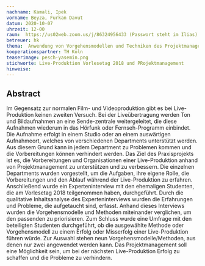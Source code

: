 ```yaml
---
nachname: Kamali, Ipek
vorname: Beyza, Furkan Davut
datum: 2020-10-07
uhrzeit: 12-00
raum:  https://us02web.zoom.us/j/86324956433 (Passwort steht im Ilias)
betreuer: hk
thema: 	Anwendung von Vorgehensmodellen und Techniken des Projektmanagements auf die Vorbereitung und Organisa-tion von Online gestreamten Live-Produktionen-am Bei-spiel der Produktion „Vorlesetag 2018“ an der TH Köln
kooperationspartner: TH Köln
teaserimage: pesch-yasemin.png
stichworte: Live-Produktion Vorlesetag 2018 und PRojektmanagement
hinweise:
---
```


## Abstract
Im Gegensatz zur normalen Film- und Videoproduktion gibt es bei Live-Produktion keinen zweiten Versuch. Bei der Liveübertragung werden Ton und Bildaufnahmen an eine Sende-zentrale weitergeleitet, die diese Aufnahmen wiederum in das Hörfunk oder Fernseh-Programm einbindet. Die Aufnahme erfolgt in einem Studio oder an einem auswärtigen Aufnahmeort, welches von verschiedenen Departments unterstützt werden. Aus diesem Grund kann in jedem Department zu Problemen kommen und die Vorbereitungen können verhindert werden. 
Das Ziel des Praxisprojekts ist es, die Vorbereitungen und Organisationen einer Live-Produktion anhand von Projektmanagement zu unterstützen und zu verbessern. Die einzelnen Departments wurden vorgestellt, um die Aufgaben, ihre eigene Rolle, die Vorbereitungen und den Ablauf während der Live-Produktion zu erfahren. Anschließend wurde ein Experteninterview mit den ehemaligen Studenten, die am Vorlesetag 2018 teilgenommen haben, durchgeführt. Durch die qualitative Inhaltsanalyse des Experteninterviews wurden die Erfahrungen und Probleme, die aufgetaucht sind, erfasst. Anhand dieses Interviews wurden die Vorgehensmodelle und Methoden miteinander verglichen, um den passenden zu priorisieren.  Zum Schluss wurde eine Umfrage mit den beteiligten Studenten durchgeführt, ob die ausgewählte Methode oder Vorgehensmodell zu einem Erfolg oder Misserfolg einer Live-Produktion führen würde.
Zur Auswahl stehen neun Vorgehensmodelle/Methoden, aus denen nur zwei angewendet werden kann. Das Projektmanagement soll eine Möglichkeit sein, um bei der nächsten Live-Produktion Erfolg zu schaffen und die Probleme zu verhindern.

